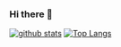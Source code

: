 ### Hi there 👋

[![github stats](https://github-readme-stats.vercel.app/api?username=hukaixuan)](https://github.com/anuraghazra/github-readme-stats&show_icons=true)
[![Top Langs](https://github-readme-stats.vercel.app/api/top-langs/?username=hukaixuan)](https://github.com/anuraghazra/github-readme-stats)

<!--
**hukaixuan/hukaixuan** is a ✨ _special_ ✨ repository because its `README.md` (this file) appears on your GitHub profile.

Here are some ideas to get you started:

- 🔭 I’m currently working on ...
- 🌱 I’m currently learning ...
- 👯 I’m looking to collaborate on ...
- 🤔 I’m looking for help with ...
- 💬 Ask me about ...
- 📫 How to reach me: ...
- 😄 Pronouns: ...
- ⚡ Fun fact: ...
-->
